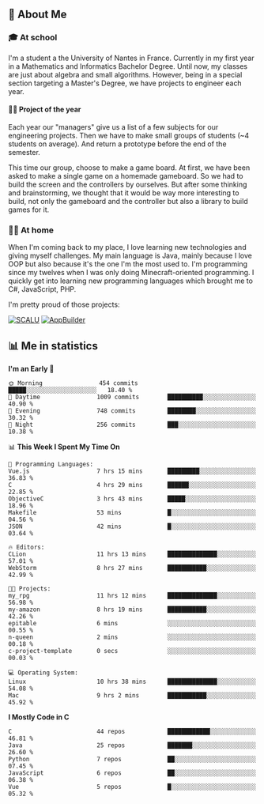 ## 👀 About Me

### 🎓 At school

I'm a student a the University of Nantes in France. Currently in my first year in a Mathematics and Informatics Bachelor Degree. Until now, my classes are just about algebra and small algorithms. However, being in a special section targeting a Master's Degree, we have projects to engineer each year. 

#### 🔧🔬 Project of the year

Each year our "managers" give us a list of a few subjects for our engineering projects. Then we have to make small groups of students (~4 students on average). And return a prototype before the end of the semester.

This time our group, choose to make a game board. At first, we have been asked to make a single game on a homemade gameboard. So we had to build the screen and the controllers by ourselves. 
But after some thinking and brainstorming, we thought that it would be way more interesting to build, not only the gameboard and the controller but also a library to build games for it.

### 👨‍💻 At home

When I'm coming back to my place, I love learning new technologies and giving myself challenges. My main language is Java, mainly because I love OOP but also because it's the one I'm the most used to. I'm programming since my twelves when I was only doing Minecraft-oriented programming.  I quickly get into learning new programming languages which brought me to C#, JavaScript, PHP. 

I'm pretty proud of those projects:

[![SCALU](https://github-readme-stats.vercel.app/api/pin?username=renardfute&repo=SCALU)](https://github.com/renardfute/scalu)
[![AppBuilder](https://github-readme-stats.vercel.app/api/pin?username=pulsedev2&repo=AppBuilder)](https://github.com/pulsedev2/AppBuilder)

## 📊 Me in statistics
<!--START_SECTION:waka-->
**I'm an Early 🐤** 

```text
🌞 Morning                454 commits         █████░░░░░░░░░░░░░░░░░░░░   18.40 % 
🌆 Daytime                1009 commits        ██████████░░░░░░░░░░░░░░░   40.90 % 
🌃 Evening                748 commits         ████████░░░░░░░░░░░░░░░░░   30.32 % 
🌙 Night                  256 commits         ███░░░░░░░░░░░░░░░░░░░░░░   10.38 % 
```


📊 **This Week I Spent My Time On** 

```text
💬 Programming Languages: 
Vue.js                   7 hrs 15 mins       █████████░░░░░░░░░░░░░░░░   36.83 % 
C                        4 hrs 29 mins       ██████░░░░░░░░░░░░░░░░░░░   22.85 % 
ObjectiveC               3 hrs 43 mins       █████░░░░░░░░░░░░░░░░░░░░   18.96 % 
Makefile                 53 mins             █░░░░░░░░░░░░░░░░░░░░░░░░   04.56 % 
JSON                     42 mins             █░░░░░░░░░░░░░░░░░░░░░░░░   03.64 % 

🔥 Editors: 
CLion                    11 hrs 13 mins      ██████████████░░░░░░░░░░░   57.01 % 
WebStorm                 8 hrs 27 mins       ███████████░░░░░░░░░░░░░░   42.99 % 

🐱‍💻 Projects: 
my_rpg                   11 hrs 12 mins      ██████████████░░░░░░░░░░░   56.98 % 
my-amazon                8 hrs 19 mins       ███████████░░░░░░░░░░░░░░   42.26 % 
epitable                 6 mins              ░░░░░░░░░░░░░░░░░░░░░░░░░   00.55 % 
n-queen                  2 mins              ░░░░░░░░░░░░░░░░░░░░░░░░░   00.18 % 
c-project-template       0 secs              ░░░░░░░░░░░░░░░░░░░░░░░░░   00.03 % 

💻 Operating System: 
Linux                    10 hrs 38 mins      ██████████████░░░░░░░░░░░   54.08 % 
Mac                      9 hrs 2 mins        ███████████░░░░░░░░░░░░░░   45.92 % 
```

**I Mostly Code in C** 

```text
C                        44 repos            ████████████░░░░░░░░░░░░░   46.81 % 
Java                     25 repos            ███████░░░░░░░░░░░░░░░░░░   26.60 % 
Python                   7 repos             ██░░░░░░░░░░░░░░░░░░░░░░░   07.45 % 
JavaScript               6 repos             ██░░░░░░░░░░░░░░░░░░░░░░░   06.38 % 
Vue                      5 repos             █░░░░░░░░░░░░░░░░░░░░░░░░   05.32 % 
```




<!--END_SECTION:waka-->
